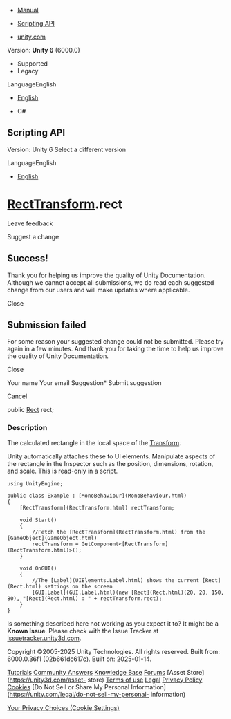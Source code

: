 [ ]()

  * [Manual](../Manual/index.html)
  * [Scripting API](../ScriptReference/index.html)

  * [unity.com](https://unity.com/)

Version: **Unity 6** (6000.0)

  * Supported
  * Legacy

LanguageEnglish

  * [English]()

  * C#

[ ](https://docs.unity3d.com)

## Scripting API

Version: Unity 6 Select a different version

LanguageEnglish

  * [English]()

#  [RectTransform](RectTransform.html).rect

Leave feedback

Suggest a change

## Success!

Thank you for helping us improve the quality of Unity Documentation. Although
we cannot accept all submissions, we do read each suggested change from our
users and will make updates where applicable.

Close

## Submission failed

For some reason your suggested change could not be submitted. Please <a>try
again</a> in a few minutes. And thank you for taking the time to help us
improve the quality of Unity Documentation.

Close

Your name Your email Suggestion* Submit suggestion

Cancel

[ ]()

public [Rect](Rect.html) rect;

### Description

The calculated rectangle in the local space of the
[Transform](Transform.html).

Unity automatically attaches these to UI elements. Manipulate aspects of the
rectangle in the Inspector such as the position, dimensions, rotation, and
scale. This is read-only in a script.

    
    
    using UnityEngine;  
      
    public class Example : [MonoBehaviour](MonoBehaviour.html)
    {
        [RectTransform](RectTransform.html) rectTransform;  
      
        void Start()
        {
            //Fetch the [RectTransform](RectTransform.html) from the [GameObject](GameObject.html)
            rectTransform = GetComponent<[RectTransform](RectTransform.html)>();
        }  
      
        void OnGUI()
        {
            //The [Label](UIElements.Label.html) shows the current [Rect](Rect.html) settings on the screen
            [GUI.Label](GUI.Label.html)(new [Rect](Rect.html)(20, 20, 150, 80), "[Rect](Rect.html) : " + rectTransform.rect);
        }
    }
    

Is something described here not working as you expect it to? It might be a
**Known Issue**. Please check with the Issue Tracker at
[issuetracker.unity3d.com](https://issuetracker.unity3d.com).

Copyright ©2005-2025 Unity Technologies. All rights reserved. Built from:
6000.0.36f1 (02b661dc617c). Built on: 2025-01-14.

[Tutorials](https://unity3d.com/learn) [Community
Answers](https://answers.unity3d.com) [Knowledge
Base](https://support.unity3d.com/hc/en-us)
[Forums](https://forum.unity3d.com) [Asset Store](https://unity3d.com/asset-
store) [Terms of use](https://docs.unity3d.com/Manual/TermsOfUse.html)
[Legal](https://unity.com/legal) [Privacy
Policy](https://unity.com/legal/privacy-policy)
[Cookies](https://unity.com/legal/cookie-policy) [Do Not Sell or Share My
Personal Information](https://unity.com/legal/do-not-sell-my-personal-
information)

[Your Privacy Choices (Cookie Settings)](javascript:void\(0\);)

